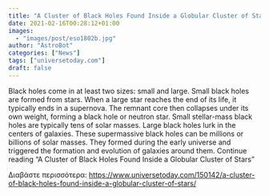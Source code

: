 ```yaml
---
title: "A Cluster of Black Holes Found Inside a Globular Cluster of Stars"
date: 2021-02-16T00:28:12+01:00
images:
  - "images/post/eso1802b.jpg"
author: "AstroBot"
categories: ["News"]
tags: ["universetoday.com"]
draft: false
---
```


Black holes come in at least two sizes: small and large. Small black holes are formed from stars. When a large star reaches the end of its life, it typically ends in a supernova. The remnant core then collapses under its own weight, forming a black hole or neutron star. Small stellar-mass black holes are typically tens of solar masses. Large black holes lurk in the centers of galaxies. These supermassive black holes can be millions or billions of solar masses. They formed during the early universe and triggered the formation and evolution of galaxies around them. Continue reading “A Cluster of Black Holes Found Inside a Globular Cluster of Stars” 

Διαβάστε περισσότερα: https://www.universetoday.com/150142/a-cluster-of-black-holes-found-inside-a-globular-cluster-of-stars/
